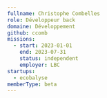 ```yaml
---
fullname: Christophe Combelles
role: Développeur back
domaine: Développement
github: ccomb
missions:
  - start: 2023-01-01
    end: 2023-07-31
    status: independent
    employer: LBC
startups:
  - ecobalyse
memberType: beta
---
```


